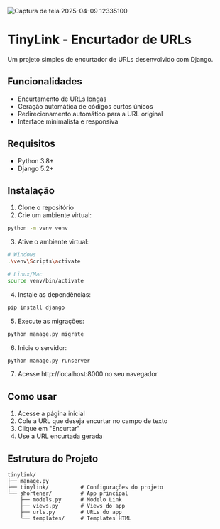 
![Captura de tela 2025-04-09 12335100](https://github.com/user-attachments/assets/139425a8-3a64-4521-b168-b586b1cc09e9)


# TinyLink - Encurtador de URLs

Um projeto simples de encurtador de URLs desenvolvido com Django.

## Funcionalidades

- Encurtamento de URLs longas
- Geração automática de códigos curtos únicos
- Redirecionamento automático para a URL original
- Interface minimalista e responsiva

## Requisitos

- Python 3.8+
- Django 5.2+

## Instalação

1. Clone o repositório
2. Crie um ambiente virtual:
```bash
python -m venv venv
```

3. Ative o ambiente virtual:
```bash
# Windows
.\venv\Scripts\activate

# Linux/Mac
source venv/bin/activate
```

4. Instale as dependências:
```bash
pip install django
```

5. Execute as migrações:
```bash
python manage.py migrate
```

6. Inicie o servidor:
```bash
python manage.py runserver
```

7. Acesse http://localhost:8000 no seu navegador

## Como usar

1. Acesse a página inicial
2. Cole a URL que deseja encurtar no campo de texto
3. Clique em "Encurtar"
4. Use a URL encurtada gerada

## Estrutura do Projeto

```
tinylink/
├── manage.py
├── tinylink/          # Configurações do projeto
└── shortener/         # App principal
    ├── models.py      # Modelo Link
    ├── views.py       # Views do app
    ├── urls.py        # URLs do app
    └── templates/     # Templates HTML
``` 

